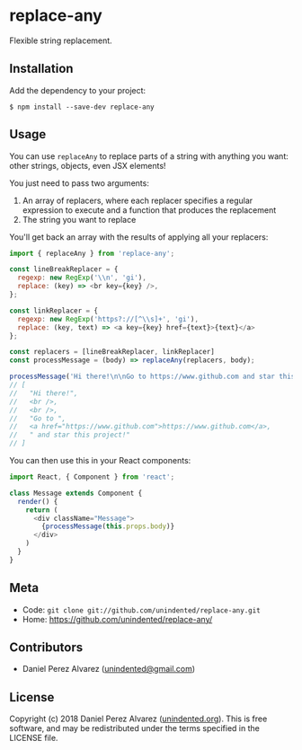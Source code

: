 # replace-any

Flexible string replacement.


## Installation

Add the dependency to your project:

```
$ npm install --save-dev replace-any
```


## Usage

You can use `replaceAny` to replace parts of a string with anything you want: other strings, objects, even JSX elements!

You just need to pass two arguments:

1. An array of replacers, where each replacer specifies a regular expression to execute and a function that produces the replacement
2. The string you want to replace

You'll get back an array with the results of applying all your replacers:

```js
import { replaceAny } from 'replace-any';

const lineBreakReplacer = {
  regexp: new RegExp('\\n', 'gi'),
  replace: (key) => <br key={key} />,
};

const linkReplacer = {
  regexp: new RegExp('https?://[^\\s]+', 'gi'),
  replace: (key, text) => <a key={key} href={text}>{text}</a>
};

const replacers = [lineBreakReplacer, linkReplacer]
const processMessage = (body) => replaceAny(replacers, body);

processMessage('Hi there!\n\nGo to https://www.github.com and star this project!')
// [
//   "Hi there!",
//   <br />,
//   <br />,
//   "Go to ",
//   <a href="https://www.github.com">https://www.github.com</a>,
//   " and star this project!"
// ]
```

You can then use this in your React components:

```js
import React, { Component } from 'react';

class Message extends Component {
  render() {
    return (
      <div className="Message">
        {processMessage(this.props.body)}
      </div>
    )
  }
}
```


## Meta

* Code: `git clone git://github.com/unindented/replace-any.git`
* Home: <https://github.com/unindented/replace-any/>


## Contributors

* Daniel Perez Alvarez ([unindented@gmail.com](mailto:unindented@gmail.com))


## License

Copyright (c) 2018 Daniel Perez Alvarez ([unindented.org](https://unindented.org/)). This is free software, and may be redistributed under the terms specified in the LICENSE file.
